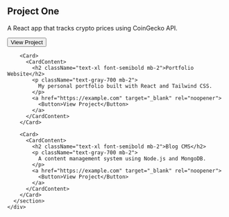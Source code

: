  <section className="grid gap-6 md:grid-cols-2 lg:grid-cols-3">
  <Card>
          <CardContent>
            <h2 className="text-xl font-semibold mb-2">Project One</h2>
            <p className="text-gray-700 mb-2">
              A React app that tracks crypto prices using CoinGecko API.
            </p>
            <a href="https://example.com" target="_blank" rel="noopener">
              <Button>View Project</Button>
            </a>
          </CardContent>
        </Card>

        <Card>
          <CardContent>
            <h2 className="text-xl font-semibold mb-2">Portfolio Website</h2>
            <p className="text-gray-700 mb-2">
              My personal portfolio built with React and Tailwind CSS.
            </p>
            <a href="https://example.com" target="_blank" rel="noopener">
              <Button>View Project</Button>
            </a>
          </CardContent>
        </Card>

        <Card>
          <CardContent>
            <h2 className="text-xl font-semibold mb-2">Blog CMS</h2>
            <p className="text-gray-700 mb-2">
              A content management system using Node.js and MongoDB.
            </p>
            <a href="https://example.com" target="_blank" rel="noopener">
              <Button>View Project</Button>
            </a>
          </CardContent>
        </Card>
      </section>
    </div>
























































































 

